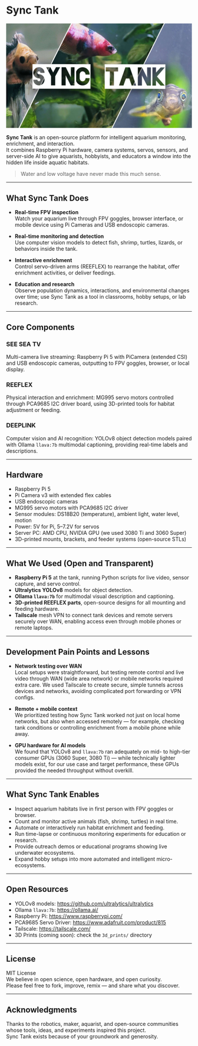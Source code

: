 # Sync Tank

![Sync Tank Banner](images/sync.jpg)

**Sync Tank** is an open-source platform for intelligent aquarium monitoring, enrichment, and interaction.  
It combines Raspberry Pi hardware, camera systems, servos, sensors, and server-side AI to give aquarists, hobbyists, and educators a window into the hidden life inside aquatic habitats.

> Water and low voltage have never made this much sense.

---

## What Sync Tank Does

- **Real-time FPV inspection**  
  Watch your aquarium live through FPV goggles, browser interface, or mobile device using Pi Cameras and USB endoscopic cameras.

- **Real-time monitoring and detection**  
  Use computer vision models to detect fish, shrimp, turtles, lizards, or behaviors inside the tank.

- **Interactive enrichment**  
  Control servo-driven arms (REEFLEX) to rearrange the habitat, offer enrichment activities, or deliver feedings.

- **Education and research**  
  Observe population dynamics, interactions, and environmental changes over time; use Sync Tank as a tool in classrooms, hobby setups, or lab research.

---

## Core Components

### SEE SEA TV  
Multi-camera live streaming: Raspberry Pi 5 with PiCamera (extended CSI) and USB endoscopic cameras, outputting to FPV goggles, browser, or local display.

### REEFLEX  
Physical interaction and enrichment: MG995 servo motors controlled through PCA9685 I2C driver board, using 3D-printed tools for habitat adjustment or feeding.

### DEEPLINK  
Computer vision and AI recognition: YOLOv8 object detection models paired with Ollama `llava:7b` multimodal captioning, providing real-time labels and descriptions.

---

## Hardware

- Raspberry Pi 5  
- Pi Camera v3 with extended flex cables  
- USB endoscopic cameras  
- MG995 servo motors with PCA9685 I2C driver  
- Sensor modules: DS18B20 (temperature), ambient light, water level, motion  
- Power: 5V for Pi, 5–7.2V for servos  
- Server PC: AMD CPU, NVIDIA GPU (we used 3080 Ti and 3060 Super)  
- 3D-printed mounts, brackets, and feeder systems (open-source STLs)

---

## What We Used (Open and Transparent)

- **Raspberry Pi 5** at the tank, running Python scripts for live video, sensor capture, and servo control.
- **Ultralytics YOLOv8** models for object detection.
- **Ollama `llava:7b`** for multimodal visual description and captioning.
- **3D-printed REEFLEX parts**, open-source designs for all mounting and feeding hardware.
- **Tailscale** mesh VPN to connect tank devices and remote servers securely over WAN, enabling access even through mobile phones or remote laptops.

---

## Development Pain Points and Lessons

- **Network testing over WAN**  
  Local setups were straightforward, but testing remote control and live video through WAN (wide area network) or mobile networks required extra care. We used Tailscale to create secure, simple tunnels across devices and networks, avoiding complicated port forwarding or VPN configs.

- **Remote + mobile context**  
  We prioritized testing how Sync Tank worked not just on local home networks, but also when accessed remotely — for example, checking tank conditions or controlling enrichment from a mobile phone while away.

- **GPU hardware for AI models**  
  We found that YOLOv8 and `llava:7b` ran adequately on mid- to high-tier consumer GPUs (3060 Super, 3080 Ti) — while technically lighter models exist, for our use case and target performance, these GPUs provided the needed throughput without overkill.

---

## What Sync Tank Enables

- Inspect aquarium habitats live in first person with FPV goggles or browser.
- Count and monitor active animals (fish, shrimp, turtles) in real time.
- Automate or interactively run habitat enrichment and feeding.
- Run time-lapse or continuous monitoring experiments for education or research.
- Provide outreach demos or educational programs showing live underwater ecosystems.
- Expand hobby setups into more automated and intelligent micro-ecosystems.

---

## Open Resources

- YOLOv8 models: https://github.com/ultralytics/ultralytics  
- Ollama `llava:7b`: https://ollama.ai/  
- Raspberry Pi: https://www.raspberrypi.com/  
- PCA9685 Servo Driver: https://www.adafruit.com/product/815  
- Tailscale: https://tailscale.com/  
- 3D Prints (coming soon): check the `3d_prints/` directory

---

## License

MIT License  
We believe in open science, open hardware, and open curiosity.  
Please feel free to fork, improve, remix — and share what you discover.

---

## Acknowledgments

Thanks to the robotics, maker, aquarist, and open-source communities whose tools, ideas, and experiments inspired this project.  
Sync Tank exists because of your groundwork and generosity.
